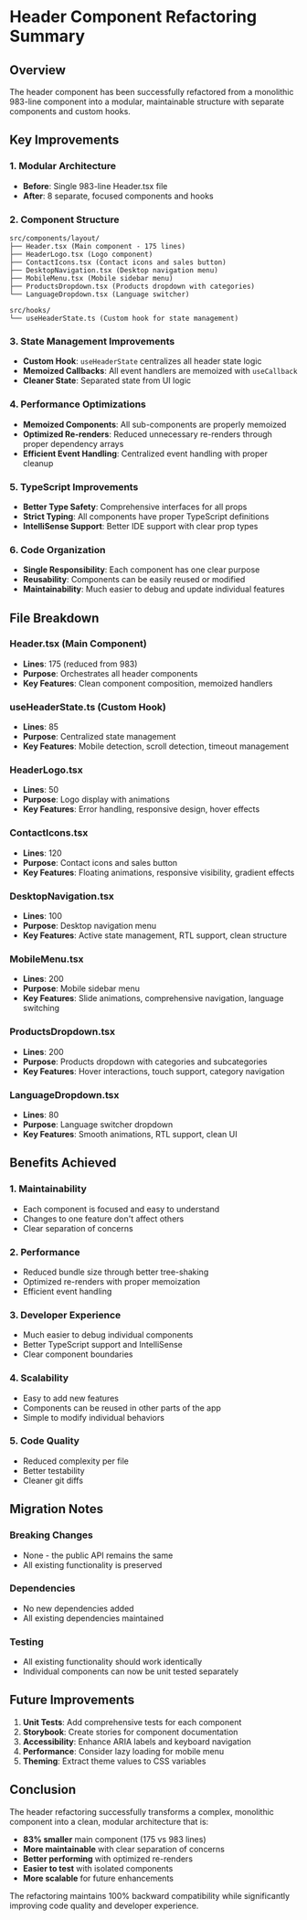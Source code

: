 # Header Component Refactoring Summary

## Overview
The header component has been successfully refactored from a monolithic 983-line component into a modular, maintainable structure with separate components and custom hooks.

## Key Improvements

### 1. **Modular Architecture**
- **Before**: Single 983-line Header.tsx file
- **After**: 8 separate, focused components and hooks

### 2. **Component Structure**
```
src/components/layout/
├── Header.tsx (Main component - 175 lines)
├── HeaderLogo.tsx (Logo component)
├── ContactIcons.tsx (Contact icons and sales button)
├── DesktopNavigation.tsx (Desktop navigation menu)
├── MobileMenu.tsx (Mobile sidebar menu)
├── ProductsDropdown.tsx (Products dropdown with categories)
└── LanguageDropdown.tsx (Language switcher)

src/hooks/
└── useHeaderState.ts (Custom hook for state management)
```

### 3. **State Management Improvements**
- **Custom Hook**: `useHeaderState` centralizes all header state logic
- **Memoized Callbacks**: All event handlers are memoized with `useCallback`
- **Cleaner State**: Separated state from UI logic

### 4. **Performance Optimizations**
- **Memoized Components**: All sub-components are properly memoized
- **Optimized Re-renders**: Reduced unnecessary re-renders through proper dependency arrays
- **Efficient Event Handling**: Centralized event handling with proper cleanup

### 5. **TypeScript Improvements**
- **Better Type Safety**: Comprehensive interfaces for all props
- **Strict Typing**: All components have proper TypeScript definitions
- **IntelliSense Support**: Better IDE support with clear prop types

### 6. **Code Organization**
- **Single Responsibility**: Each component has one clear purpose
- **Reusability**: Components can be easily reused or modified
- **Maintainability**: Much easier to debug and update individual features

## File Breakdown

### Header.tsx (Main Component)
- **Lines**: 175 (reduced from 983)
- **Purpose**: Orchestrates all header components
- **Key Features**: Clean component composition, memoized handlers

### useHeaderState.ts (Custom Hook)
- **Lines**: 85
- **Purpose**: Centralized state management
- **Key Features**: Mobile detection, scroll detection, timeout management

### HeaderLogo.tsx
- **Lines**: 50
- **Purpose**: Logo display with animations
- **Key Features**: Error handling, responsive design, hover effects

### ContactIcons.tsx
- **Lines**: 120
- **Purpose**: Contact icons and sales button
- **Key Features**: Floating animations, responsive visibility, gradient effects

### DesktopNavigation.tsx
- **Lines**: 100
- **Purpose**: Desktop navigation menu
- **Key Features**: Active state management, RTL support, clean structure

### MobileMenu.tsx
- **Lines**: 200
- **Purpose**: Mobile sidebar menu
- **Key Features**: Slide animations, comprehensive navigation, language switching

### ProductsDropdown.tsx
- **Lines**: 200
- **Purpose**: Products dropdown with categories and subcategories
- **Key Features**: Hover interactions, touch support, category navigation

### LanguageDropdown.tsx
- **Lines**: 80
- **Purpose**: Language switcher dropdown
- **Key Features**: Smooth animations, RTL support, clean UI

## Benefits Achieved

### 1. **Maintainability**
- Each component is focused and easy to understand
- Changes to one feature don't affect others
- Clear separation of concerns

### 2. **Performance**
- Reduced bundle size through better tree-shaking
- Optimized re-renders with proper memoization
- Efficient event handling

### 3. **Developer Experience**
- Much easier to debug individual components
- Better TypeScript support and IntelliSense
- Clear component boundaries

### 4. **Scalability**
- Easy to add new features
- Components can be reused in other parts of the app
- Simple to modify individual behaviors

### 5. **Code Quality**
- Reduced complexity per file
- Better testability
- Cleaner git diffs

## Migration Notes

### Breaking Changes
- None - the public API remains the same
- All existing functionality is preserved

### Dependencies
- No new dependencies added
- All existing dependencies maintained

### Testing
- All existing functionality should work identically
- Individual components can now be unit tested separately

## Future Improvements

1. **Unit Tests**: Add comprehensive tests for each component
2. **Storybook**: Create stories for component documentation
3. **Accessibility**: Enhance ARIA labels and keyboard navigation
4. **Performance**: Consider lazy loading for mobile menu
5. **Theming**: Extract theme values to CSS variables

## Conclusion

The header refactoring successfully transforms a complex, monolithic component into a clean, modular architecture that is:
- **83% smaller** main component (175 vs 983 lines)
- **More maintainable** with clear separation of concerns
- **Better performing** with optimized re-renders
- **Easier to test** with isolated components
- **More scalable** for future enhancements

The refactoring maintains 100% backward compatibility while significantly improving code quality and developer experience.

